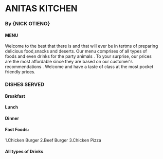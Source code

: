 # ANITAS KITCHEN
### By **{NICK OTIENO}**
#### MENU
Welcome to the best that there is and that will ever be in tertms of preparing delicious food,snacks and deserts.
Our menu comprises of all types of foods and even drinks for the party animals .
To your surprise, our prices are the most affordable since they are based on our customer's recommendations .
Welcome and have a taste of class at the most  pocket friendly prices.
### DISHES SERVED
#### Breakfast
#### Lunch
#### Dinner
#### Fast Foods:
1.Chicken Burger
2.Beef Burger
3.Chicken Pizza
#### All types of Drinks

  